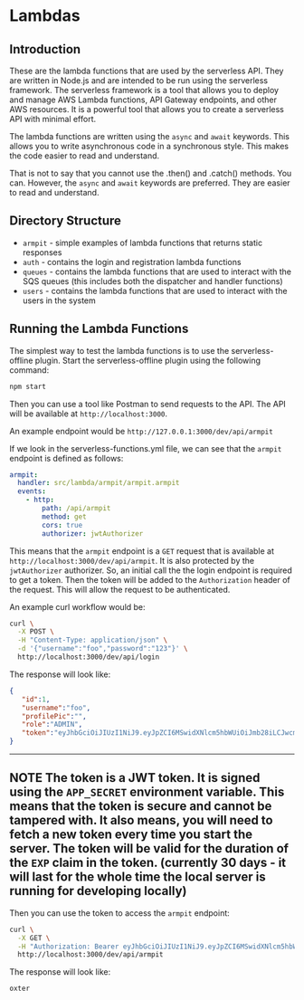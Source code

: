# Lambdas

## Introduction

These are the lambda functions that are used by the serverless API.
They are written in Node.js and are intended to be run using the serverless framework.
The serverless framework is a tool that allows you to deploy and manage AWS Lambda functions,
API Gateway endpoints, and other AWS resources.  It is a powerful tool that allows you to create 
a serverless API with minimal effort.

The lambda functions are written using the `async` and `await` keywords.  This allows you to write
asynchronous code in a synchronous style.  This makes the code easier to read and understand.

That is not to say that you cannot use the .then() and .catch() methods.  You can.  However, the
`async` and `await` keywords are preferred. They are easier to read and understand.

## Directory Structure

- `armpit` - simple examples of lambda functions that returns static responses
- `auth` - contains the login and registration lambda functions
- `queues` - contains the lambda functions that are used to interact with the SQS queues (this includes both the dispatcher and handler functions)
- `users` - contains the lambda functions that are used to interact with the users in the system

## Running the Lambda Functions

The simplest way to test the lambda functions is to use the serverless-offline plugin. 
Start the serverless-offline plugin using the following command:

```bash
npm start
```

Then you can use a tool like Postman to send requests to the API.  The API will be available at `http://localhost:3000`.

An example endpoint would be `http://127.0.0.1:3000/dev/api/armpit`  

If we look in the serverless-functions.yml file, we can see that the `armpit` endpoint is defined as follows:

```yaml
armpit:
  handler: src/lambda/armpit/armpit.armpit
  events:
    - http:
        path: /api/armpit
        method: get
        cors: true
        authorizer: jwtAuthorizer
```

This means that the `armpit` endpoint is a `GET` request that is available at `http://localhost:3000/dev/api/armpit`.
It is also protected by the `jwtAuthorizer` authorizer.  So, an initial call the the login endpoint is required to get a token.
Then the token will be added to the `Authorization` header of the request. This will allow the request to be authenticated.

An example curl workflow would be:

```bash
curl \
  -X POST \
  -H "Content-Type: application/json" \
  -d '{"username":"foo","password":"123"}' \
  http://localhost:3000/dev/api/login
```

The response will look like:

```json
{
   "id":1,
   "username":"foo",
   "profilePic":"",
   "role":"ADMIN",
   "token":"eyJhbGciOiJIUzI1NiJ9.eyJpZCI6MSwidXNlcm5hbWUiOiJmb28iLCJwcm9maWxlUGljIjoiIiwicm9sZSI6IkFETUlOIiwidG9rZW4iOiIiLCJleHAiOjE3MDk1MDY2Mzl9.VM0-U9O99b7vmZBjmn0xNWGxQYM1kEJstArW2zqpy9c"
}
```
---
**NOTE**
The token is a JWT token.  It is signed using the `APP_SECRET` environment variable.
This means that the token is secure and cannot be tampered with.
It also means, you will need to fetch a new token every time you start the server.
The token will be valid for the duration of the `EXP` claim in the token. 
(currently 30 days - it will last for the whole time the local server is running for developing locally)
---

Then you can use the token to access the `armpit` endpoint:

```bash
curl \
  -X GET \
  -H "Authorization: Bearer eyJhbGciOiJIUzI1NiJ9.eyJpZCI6MSwidXNlcm5hbWUiOiJmb28iLCJwcm9maWxlUGljIjoiIiwicm9sZSI6IkFETUlOIiwidG9rZW4iOiIiLCJleHAiOjE3MDk1MDY2Mzl9.VM0-U9O99b7vmZBjmn0xNWGxQYM1kEJstArW2zqpy9c" \
  http://localhost:3000/dev/api/armpit
```

The response will look like:

```
oxter
```
